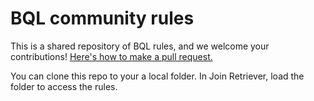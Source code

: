 # BQL community rules

This is a shared repository of BQL rules, and we welcome your contributions! [Here's how to make a pull request.](https://help.github.com/articles/creating-a-pull-request-from-a-fork/)

You can clone this repo to your a local folder. In Join Retriever, load the folder to access the rules.
